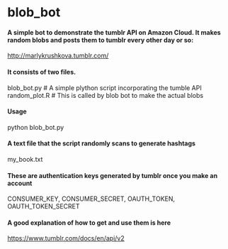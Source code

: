 # blob_bot

#### A simple bot to demonstrate the tumblr API on Amazon Cloud. It makes random blobs and posts them to tumblr every other day or so:

http://marlykrushkova.tumblr.com/

#### It consists of two files.
blob_bot.py     # A simple plython script incorporating the tumble API
random_plot.R   # This is called by blob bot to make the actual blobs

#### Usage
python blob_bot.py 

#### A text file that the script randomly scans to generate hashtags
my_book.txt

#### These are authentication keys generated by tumblr once you make an account
CONSUMER_KEY, CONSUMER_SECRET, OAUTH_TOKEN, OAUTH_TOKEN_SECRET

#### A good explanation of how to get and use them is here
https://www.tumblr.com/docs/en/api/v2



